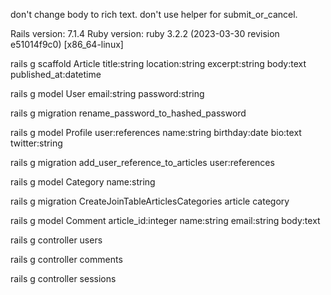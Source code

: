don't change body to rich text.
don't use helper for submit_or_cancel.

Rails version: 7.1.4
Ruby version: ruby 3.2.2 (2023-03-30 revision e51014f9c0) [x86_64-linux]

rails g scaffold Article title:string location:string excerpt:string body:text published_at:datetime

rails g model User email:string password:string

rails g migration rename_password_to_hashed_password

rails g model Profile user:references name:string birthday:date bio:text twitter:string

rails g migration add_user_reference_to_articles user:references

rails g model Category name:string

rails g migration CreateJoinTableArticlesCategories article category

rails g model Comment article_id:integer name:string email:string body:text

rails g controller users

rails g controller comments

rails g controller sessions